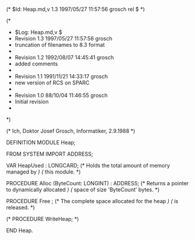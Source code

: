 (* $Id: Heap.md,v 1.3 1997/05/27 11:57:56 grosch rel $ *)

(*
 * $Log: Heap.md,v $
 * Revision 1.3  1997/05/27 11:57:56  grosch
 * truncation of filenames to 8.3 format
 *
 * Revision 1.2  1992/08/07 14:45:41  grosch
 * added comments
 *
 * Revision 1.1  1991/11/21  14:33:17  grosch
 * new version of RCS on SPARC
 *
 * Revision 1.0  88/10/04  11:46:55  grosch
 * Initial revision
 * 
 *)

(* Ich, Doktor Josef Grosch, Informatiker, 2.9.1988 *)

DEFINITION MODULE Heap;

FROM SYSTEM IMPORT ADDRESS;

VAR	  HeapUsed	: LONGCARD;
			(* Holds the total amount of memory managed by	*)
			(* this module.					*)

PROCEDURE Alloc		(ByteCount: LONGINT) : ADDRESS;
			(* Returns a pointer to dynamically allocated	*)
			(* space of size 'ByteCount' bytes.		*)

PROCEDURE Free		;
			(* The complete space allocated for the heap	*)
			(* is released.					*)

(* PROCEDURE WriteHeap; *)

END Heap.
